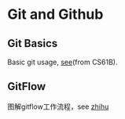 # Git and Github

## Git Basics
Basic git usage, [see](https://sp19.datastructur.es/materials/guides/using-git)(from CS61B).

## GitFlow  
图解gitflow工作流程，see [zhihu](https://zhuanlan.zhihu.com/p/23478654)